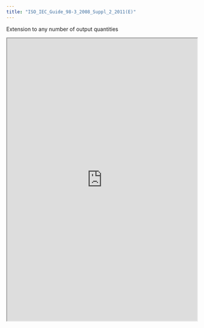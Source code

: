 ```yaml
---
title: "ISO_IEC_Guide_98-3_2008_Suppl_2_2011(E)"
---
```


Extension to any number of output quantities

<iframe height="750" width="100%" src="https://ewelton.github.io/ktest/wiki.html#ISO_IEC_Guide_98-3_2008_Suppl_2_2011(E)"></iframe>
